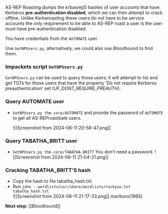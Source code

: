 AS-REP Roasting dumps the krbasrep5 hashes of user accounts that have Kerberos **pre-authentication disabled**, which we can then attempt to crack offline. Unlike Kerberoasting these users do not have to be service accounts the only requirement to be able to AS-REP roast a user is the user must have pre-authentication disabled.

You have credentials from the `AUTOMATE` user.

Use `GetNPUsers.py`, alternatively, we could also use Bloodhound to find them.

### Impackets script `GetNPUsers.py`

`GetNPUsers.py` can be used to query those users; it will attempt to list and get TGTs for those users that have the property 'Do not require Kerberos preauthentication' set (UF_DONT_REQUIRE_PREAUTH).

### Query AUTOMATE user

- `GetNPUsers.py thm.corp/AUTOMATE` and provide the password of `AUTOMATE` to get all AS-REProastbale users.

	![[Screenshot from 2024-08-11 20-58-47.png]]

### Query TABATHA_BRITT user

- `GetNPUsers.py thm.corp/TABATHA_BRITT`
	You don't need a password.
	![[Screenshot from 2024-08-11 21-04-21.png]]

### Cracking TABATHA_BRITT'S hash

- Copy the hash to file tabatha_hash.txt.
- Run `john --wordlist=/usr/share/wordlists/rockyou.txt tabatha_hash.txt`    
	![[Screenshot from 2024-08-11 21-17-33.png]]
	marlboro(1985)

**Next step:** [[Bloodhound]]
